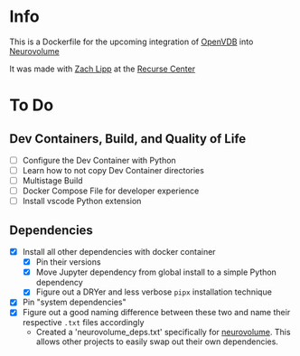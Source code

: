 # Info
This is a Dockerfile for the upcoming integration of [OpenVDB](https://www.openvdb.org/) into [Neurovolume](https://github.com/joachimbbp/neurovolume)

It was made with [Zach Lipp](https://github.com/zachlipp) at the [Recurse Center](https://www.recurse.com/)

# To Do
## Dev Containers, Build, and Quality of Life 
- [ ] Configure the Dev Container with Python
- [ ] Learn how to not copy Dev Container directories
- [ ] Multistage Build
- [ ] Docker Compose File for developer experience
- [ ] Install vscode Python extension
## Dependencies
- [x] Install all other dependencies with docker container
    - [x] Pin their versions
    - [x] Move Jupyter dependency from global install to a simple Python dependency
    - [x] Figure out a DRYer and less verbose `pipx` installation technique
- [x] Pin "system dependencies"
- [x] Figure out a good naming difference between these two and name their respective `.txt` files accordingly
    - Created a 'neurovolume_deps.txt' specifically for [neurovolume](https://github.com/joachimbbp/neurovolume). This allows other projects to easily swap out their own dependencies.
